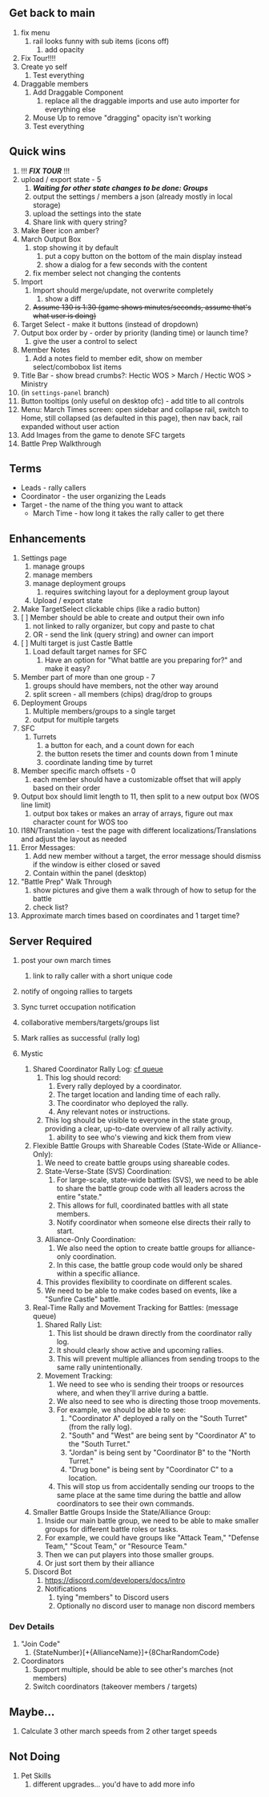 ## Get back to main
1. fix menu
   1. rail looks funny with sub items (icons off)
      1. add opacity
2. Fix Tour!!!!
3. Create yo self
   1. Test everything
4. Draggable members
   1. Add Draggable Component
      1. replace all the draggable imports and use auto importer for everything else
   2. Mouse Up to remove "dragging" opacity isn't working
   3. Test everything 


## Quick wins

1. !!! **_FIX TOUR_** !!!
2. upload / export state - 5
   1. **_Waiting for other state changes to be done: Groups_**
   2. output the settings / members a json (already mostly in local storage)
   3. upload the settings into the state
   4. Share link with query string?
3. Make Beer icon amber?
4. March Output Box
   1. stop showing it by default
      1. put a copy button on the bottom of the main display instead
      2. show a dialog for a few seconds with the content 
   2. fix member select not changing the contents
5. Import
   1. Import should merge/update, not overwrite completely
      1. show a diff
   2. ~~Assume 130 is 1:30 (game shows minutes/seconds, assume that's what user is doing)~~
6. Target Select - make it buttons (instead of dropdown)
7. Output box order by - order by priority (landing time) or launch time?
   1. give the user a control to select
8. Member Notes
   1. Add a notes field to member edit, show on member select/combobox list items
9.  Title Bar - show bread crumbs?: Hectic WOS > March / Hectic WOS > Ministry
   1. (in `settings-panel` branch)
10. Button tooltips (only useful on desktop ofc) - add title to all controls
11. Menu: March Times screen: open sidebar and collapse rail, switch to Home, still collapsed (as defaulted in this page), then nav back, rail expanded without user action
12. Add Images from the game to denote SFC targets
13. Battle Prep Walkthrough

## Terms

- Leads - rally callers
- Coordinator - the user organizing the Leads
- Target - the name of the thing you want to attack
  - March Time - how long it takes the rally caller to get there

## Enhancements

1. Settings page
   1. manage groups
   2. manage members
   3. manage deployment groups
      1. requires switching layout for a deployment group layout
   4. Upload / export state
2. Make TargetSelect clickable chips (like a radio button)
3. [ ] Member should be able to create and output their own info
   1. not linked to rally organizer, but copy and paste to chat
   2. OR - send the link (query string) and owner can import
4. [ ] Multi target is just Castle Battle
   1. Load default target names for SFC
      1. Have an option for "What battle are you preparing for?" and make it easy?
5. Member part of more than one group - 7
   1. groups should have members, not the other way around
   2. split screen - all members (chips) drag/drop to groups
6. Deployment Groups
   1. Multiple members/groups to a single target
   2. output for multiple targets
7. SFC
   1. Turrets
      1. a button for each, and a count down for each
      2. the button resets the timer and counts down from 1 minute
      3. coordinate landing time by turret
8. Member specific march offsets - 0
   1. each member should have a customizable offset that will apply based on their order
9. Output box should limit length to 11, then split to a new output box (WOS line limit)
   1. output box takes or makes an array of arrays, figure out max character count for WOS too
10. I18N/Translation - test the page with different localizations/Translations and adjust the layout as needed
11. Error Messages:
    1. Add new member without a target, the error message should dismiss if the window is either closed or saved
    2. Contain within the panel (desktop)
12. "Battle Prep" Walk Through
    1. show pictures and give them a walk through of how to setup for the battle
    2. check list?
13. Approximate march times based on coordinates and 1 target time?

## Server Required

1. post your own march times
   1. link to rally caller with a short unique code
2. notify of ongoing rallies to targets
3. Sync turret occupation notification
4. collaborative members/targets/groups list
5. Mark rallies as successful (rally log)

6. Mystic
   1. Shared Coordinator Rally Log: [cf queue](https://developers.cloudflare.com/queues/)
      1. This log should record:
         1. Every rally deployed by a coordinator.
         2. The target location and landing time of each rally.
         3. The coordinator who deployed the rally.
         4. Any relevant notes or instructions.
      2. This log should be visible to everyone in the state group, providing a clear, up-to-date overview of all rally activity.
         1. ability to see who's viewing and kick them from view
   2. Flexible Battle Groups with Shareable Codes (State-Wide or Alliance-Only):
      1. We need to create battle groups using shareable codes.
      2. State-Verse-State (SVS) Coordination:
         1. For large-scale, state-wide battles (SVS), we need to be able to share the battle group code with all leaders across the entire "state."
         2. This allows for full, coordinated battles with all state members.
         3. Notify coordinator when someone else directs their rally to start.
      3. Alliance-Only Coordination:
         1. We also need the option to create battle groups for alliance-only coordination.
         2. In this case, the battle group code would only be shared within a specific alliance.
      4. This provides flexibility to coordinate on different scales.
      5. We need to be able to make codes based on events, like a "Sunfire Castle" battle.
   3. Real-Time Rally and Movement Tracking for Battles: (message queue)
      1. Shared Rally List:
         1. This list should be drawn directly from the coordinator rally log.
         2. It should clearly show active and upcoming rallies.
         3. This will prevent multiple alliances from sending troops to the same rally unintentionally.
      2. Movement Tracking:
         1. We need to see who is sending their troops or resources where, and when they'll arrive during a battle.
         2. We also need to see who is directing those troop movements.
         3. For example, we should be able to see:
            1. "Coordinator A" deployed a rally on the "South Turret" (from the rally log).
            2. "South" and "West" are being sent by "Coordinator A" to the "South Turret."
            3. "Jordan" is being sent by "Coordinator B" to the "North Turret."
            4. "Drug bone" is being sent by "Coordinator C" to a location.
         4. This will stop us from accidentally sending our troops to the same place at the same time during the battle and allow coordinators to see their own commands.
   4. Smaller Battle Groups Inside the State/Alliance Group:
      1. Inside our main battle group, we need to be able to make smaller groups for different battle roles or tasks.
      2. For example, we could have groups like "Attack Team," "Defense Team," "Scout Team," or "Resource Team."
      3. Then we can put players into those smaller groups.
      4. Or just sort them by their alliance
   5. Discord Bot
      1. https://discord.com/developers/docs/intro
      2. Notifications
         1. tying "members" to Discord users
         2. Optionally no discord user to manage non discord members

### Dev Details

1. "Join Code"
   1. {StateNumber}[+{AllianceName}]+{8CharRandomCode}
1. Coordinators
   1. Support multiple, should be able to see other's marches (not members)
   2. Switch coordinators (takeover members / targets)

## Maybe...

1. Calculate 3 other march speeds from 2 other target speeds

## Not Doing

1. Pet Skills
   1. different upgrades... you'd have to add more info
